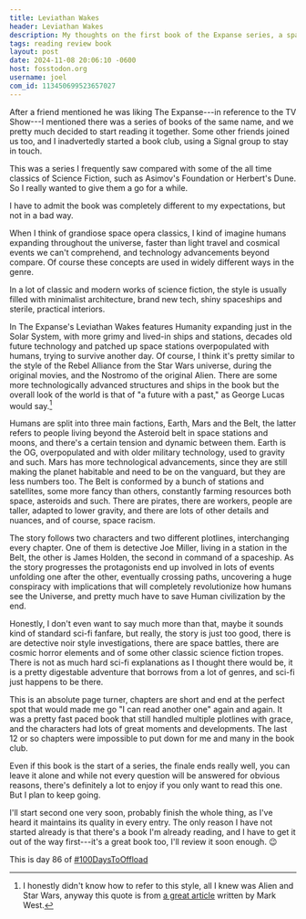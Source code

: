 ```yaml
---
title: Leviathan Wakes
header: Leviathan Wakes
description: My thoughts on the first book of the Expanse series, a space opera that hooked me faster than the speed of light. Seriously though.
tags: reading review book
layout: post
date: 2024-11-08 20:06:10 -0600
host: fosstodon.org
username: joel
com_id: 113450699523657027
---
```


After a friend mentioned he was liking The Expanse---in reference to the TV Show---I mentioned there was a series of books of the same name, and we pretty much decided to start reading it together. Some other friends joined us too, and I inadvertedly started a book club, using a Signal group to stay in touch.

This was a series I frequently saw compared with some of the all time classics of Science Fiction, such as Asimov's Foundation or Herbert's Dune. So I really wanted to give them a go for a while.

I have to admit the book was completely different to my expectations, but not in a bad way. 

When I think of grandiose space opera classics, I kind of imagine humans expanding throughout the universe, faster than light travel and cosmical events we can't comprehend, and technology advancements beyond compare. Of course these concepts are used in widely different ways in the genre.

In a lot of classic and modern works of science fiction, the style is usually filled with minimalist architecture, brand new tech, shiny spaceships and sterile, practical interiors.

In The Expanse's Leviathan Wakes features Humanity expanding just in the Solar System, with more grimy and lived-in ships and stations, decades old future technology and patched up space stations overpopulated with humans, trying to survive another day. Of course, I think it's pretty similar to the style of the Rebel Alliance from the Star Wars universe, during the original movies, and the Nostromo of the original Alien. There are some more technologically advanced structures and ships in the book but the overall look of the world is that of "a future with a past," as George Lucas would say.[^1]

[^1]: I honestly didn't know how to refer to this style, all I knew was Alien and Star Wars, anyway this quote is from [a great article](https://markwestwriter.blogspot.com/2017/06/star-wars-at-40-part-6-production-design.html) written by Mark West.


Humans are split into three main factions, Earth, Mars and the Belt, the latter refers to people living beyond the Asteroid belt in space stations and moons, and there's a certain tension and dynamic between them. Earth is the OG, overpopulated and with older military technology, used to gravity and such. Mars has more technological advancements, since they are still making the planet habitable and need to be on the vanguard, but they are less numbers too. The Belt is conformed by a bunch of stations and satellites, some more fancy than others, constantly farming resources both space, asteroids and such. There are pirates, there are workers, people are taller, adapted to lower gravity, and there are lots of other details and nuances, and of course, space racism.

The story follows two characters and two different plotlines, interchanging every chapter. One of them is detective Joe Miller, living in a station in the Belt, the other is James Holden, the second in command of a spaceship. As the story progresses the protagonists end up involved in lots of events unfolding one after the other, eventually crossing paths, uncovering a huge conspiracy with implications that will completely revolutionize how humans see the Universe, and pretty much have to save Human civilization by the end.

Honestly, I don't even want to say much more than that, maybe it sounds kind of standard sci-fi fanfare, but really, the story is just too good, there is are detective noir style investigations, there are space battles, there are cosmic horror elements and of some other classic science fiction tropes. There is not as much hard sci-fi explanations as I thought there would be, it is a pretty digestable adventure that borrows from a lot of genres, and sci-fi just happens to be there.

This is an absolute page turner, chapters are short and end at the perfect spot that would made me go "I can read another one" again and again. It was a pretty fast paced book that still handled multiple plotlines with grace, and the characters had lots of great moments and developments. The last 12 or so chapters were impossible to put down for me and many in the book club.

Even if this book is the start of a series, the finale ends really well, you can leave it alone and while not every question will be answered for obvious reasons, there's definitely a lot to enjoy if you only want to read this one. But I plan to keep going.

I'll start second one very soon, probably finish the whole thing, as I've heard it maintains its quality in every entry. The only reason I have not started already is that there's a book I'm already reading, and I have to get it out of the way first---it's a great book too, I'll review it soon enough. 😉


This is day 86 of [#100DaysToOffload](https://100daystooffload.com)
